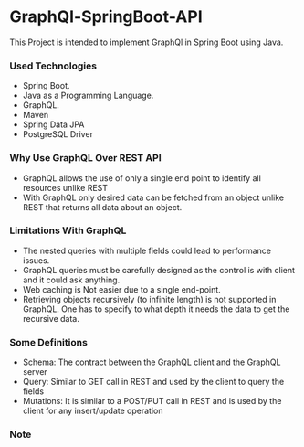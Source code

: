 # GraphQl-SpringBoot-API
This Project is intended to implement GraphQl in Spring Boot using Java.

### Used Technologies
- Spring Boot.
- Java as a Programming Language. 
- GraphQL.
- Maven
- Spring Data JPA
- PostgreSQL Driver

### Why Use GraphQL Over REST API
- GraphQL allows the use of only a single end point to identify all resources unlike REST
- With GraphQL only desired data can be fetched from an object unlike REST that returns all data about an object.

### Limitations With GraphQL
- The nested queries with multiple fields could lead to performance issues. 
- GraphQL queries must be carefully designed as the control is with client and it could ask anything.
- Web caching is Not easier due to a single end-point.
- Retrieving objects recursively (to infinite length) is not supported in GraphQL. One has to specify to what depth it needs the data to get the recursive data.

### Some Definitions
- Schema: The contract between the GraphQL client and the GraphQL server
- Query: Similar to GET call in REST and used by the client to query the fields
- Mutations: It is similar to a POST/PUT call in REST and is used by the client for any insert/update operation

### Note

